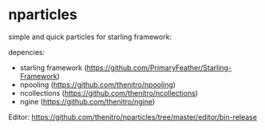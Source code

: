 nparticles
==========

simple and quick particles for starling framework:

depencies: 
- starling framework (https://github.com/PrimaryFeather/Starling-Framework)
- npooling (https://github.com/thenitro/npooling)
- ncollections (https://github.com/thenitro/ncollections)
- ngine (https://github.com/thenitro/ngine)

Editor: https://github.com/thenitro/nparticles/tree/master/editor/bin-release

